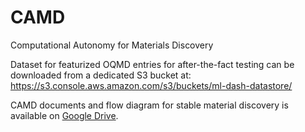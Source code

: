 # CAMD
Computational Autonomy for Materials Discovery

Dataset for featurized OQMD entries for after-the-fact testing can be downloaded from a dedicated S3 bucket at: https://s3.console.aws.amazon.com/s3/buckets/ml-dash-datastore/

CAMD documents and flow diagram for stable material discovery is available on [Google Drive](https://drive.google.com/open?id=1wvPy4qOzY_-AD5xar4SeUQ4GlcDrzF77).